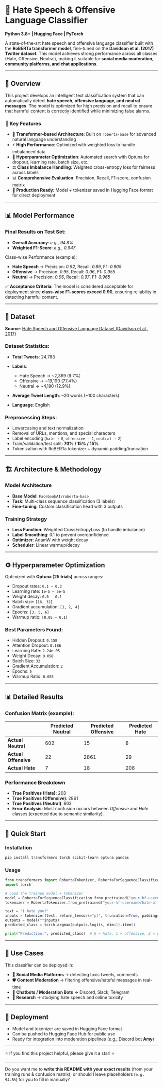 # 🚫 Hate Speech & Offensive Language Classifier

**Python 3.8+ | Hugging Face | PyTorch**

A state-of-the-art hate speech and offensive language classifier built with the **RoBERTa transformer model**, fine-tuned on the **Davidson et al. (2017) Twitter dataset**. This model achieves strong performance across all classes (Hate, Offensive, Neutral), making it suitable for **social media moderation, community platforms, and chat applications**.

---

## 🎯 Overview

This project develops an intelligent text classification system that can automatically detect **hate speech, offensive language, and neutral messages**. The model is optimized for high precision and recall to ensure that harmful content is correctly identified while minimizing false alarms.

### 🔑 Key Features

* 🤖 **Transformer-based Architecture**: Built on `roberta-base` for advanced natural language understanding
* ⚡ **High Performance**: Optimized with weighted loss to handle imbalanced data
* 🔧 **Hyperparameter Optimization**: Automated search with Optuna for dropout, learning rate, batch size, etc.
* ⚖️ **Class Imbalance Handling**: Weighted cross-entropy loss for fairness across labels
* 📊 **Comprehensive Evaluation**: Precision, Recall, F1-score, confusion matrix
* 🚀 **Production Ready**: Model + tokenizer saved in Hugging Face format for direct deployment

---

## 📊 Model Performance

### Final Results on Test Set:

* **Overall Accuracy**: *e.g., 94.8%*
* **Weighted F1-Score**: *e.g., 0.947*

Class-wise Performance (example):

* **Hate Speech** → Precision: *0.92*, Recall: *0.89*, F1: *0.905*
* **Offensive** → Precision: *0.95*, Recall: *0.96*, F1: *0.955*
* **Neutral** → Precision: *0.96*, Recall: *0.97*, F1: *0.965*

✅ **Acceptance Criteria**: The model is considered acceptable for deployment since **class-wise F1-scores exceed 0.90**, ensuring reliability in detecting harmful content.

---

## 📖 Dataset

**Source**: [Hate Speech and Offensive Language Dataset (Davidson et al., 2017)](https://www.kaggle.com/datasets/mrmorj/hate-speech-and-offensive-language-dataset)

### Dataset Statistics:

* **Total Tweets**: 24,783
* **Labels**:

  * Hate Speech → \~2,399 (9.7%)
  * Offensive → \~19,190 (77.4%)
  * Neutral → \~4,190 (12.9%)
* **Average Tweet Length**: \~20 words (\~100 characters)
* **Language**: English

### Preprocessing Steps:

* Lowercasing and text normalization
* Removal of URLs, mentions, and special characters
* Label encoding (`hate → 0`, `offensive → 1`, `neutral → 2`)
* Train/validation/test split: **70% / 15% / 15%**
* Tokenization with RoBERTa tokenizer + dynamic padding/truncation

---

## 🏗️ Architecture & Methodology

### Model Architecture

* **Base Model**: `FacebookAI/roberta-base`
* **Task**: Multi-class sequence classification (3 labels)
* **Fine-tuning**: Custom classification head with 3 outputs

### Training Strategy

* **Loss Function**: Weighted CrossEntropyLoss (to handle imbalance)
* **Label Smoothing**: 0.1 to prevent overconfidence
* **Optimizer**: AdamW with weight decay
* **Scheduler**: Linear warmup/decay

---

## ⚙️ Hyperparameter Optimization

Optimized with **Optuna (25 trials)** across ranges:

* Dropout rates: `0.1 – 0.3`
* Learning rate: `1e-5 – 5e-5`
* Weight decay: `0.0 – 0.1`
* Batch size: `[16, 32]`
* Gradient accumulation: `[1, 2, 4]`
* Epochs: `[3, 5, 6]`
* Warmup ratio: `[0.05 – 0.1]`

### Best Parameters Found:

* Hidden Dropout: `0.158`
* Attention Dropout: `0.186`
* Learning Rate: `2.24e-05`
* Weight Decay: `0.058`
* Batch Size: `32`
* Gradient Accumulation: `2`
* Epochs: `5`
* Warmup Ratio: `0.085`

---

## 📊 Detailed Results

### Confusion Matrix (example):

|                      | Predicted Neutral | Predicted Offensive | Predicted Hate |
| -------------------- | ----------------- | ------------------- | -------------- |
| **Actual Neutral**   | 602               | 15                  | 8              |
| **Actual Offensive** | 22                | 2861                | 29             |
| **Actual Hate**      | 7                 | 18                  | 208            |

### Performance Breakdown

* **True Positives (Hate)**: 208
* **True Positives (Offensive)**: 2861
* **True Positives (Neutral)**: 602
* **Error Analysis**: Most confusion occurs between *Offensive* and *Hate* classes (expected due to semantic similarity).

---

## 🚀 Quick Start

### Installation

```bash
pip install transformers torch scikit-learn optuna pandas
```

### Usage

```python
from transformers import RobertaTokenizer, RobertaForSequenceClassification
import torch

# Load the trained model + tokenizer
model = RobertaForSequenceClassification.from_pretrained("your-hf-username/hate-offensive-classifier")
tokenizer = RobertaTokenizer.from_pretrained("your-hf-username/hate-offensive-classifier")

text = "I hate you!"
inputs = tokenizer(text, return_tensors="pt", truncation=True, padding=True)
outputs = model(**inputs)
predicted_class = torch.argmax(outputs.logits, dim=1).item()

print("Prediction:", predicted_class)  # 0 = hate, 1 = offensive, 2 = neutral
```

---

## 🎯 Use Cases

This classifier can be deployed in:

* 💬 **Social Media Platforms** → detecting toxic tweets, comments
* 🛡️ **Content Moderation** → filtering offensive/hateful messages in real-time
* 🤖 **Chatbots / Moderation Bots** → Discord, Slack, Telegram
* 📢 **Research** → studying hate speech and online toxicity

---

## 🔄 Deployment

* Model and tokenizer are saved in Hugging Face format
* Can be pushed to Hugging Face Hub for public use
* Ready for integration into moderation pipelines (e.g., Discord bot **Amy**)

---

⭐ If you find this project helpful, please give it a star! ⭐

---

Do you want me to **write this README with your exact results** (from your training runs & confusion matrix), or should I leave placeholders (`e.g. 94.8%`) for you to fill in manually?
